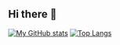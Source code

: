 ## Hi there 👋

[![My GitHub stats](https://github-readme-stats.vercel.app/api?username=satomitoka&count_private=true&theme=aura&line_height=24.0)](https://github.com/anuraghazra/github-readme-stats) [![Top Langs](https://github-readme-stats.vercel.app/api/top-langs/?username=satomitoka&theme=aura&layout=compact&card_width=360)](https://github.com/anuraghazra/github-readme-stats)
